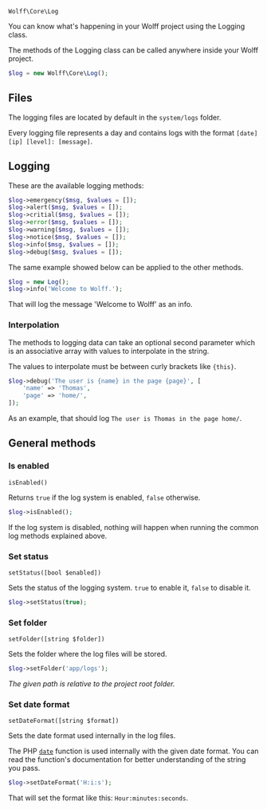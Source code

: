 `Wolff\Core\Log`

You can know what's happening in your Wolff project using the Logging class.

The methods of the Logging class can be called anywhere inside your Wolff project.

```php
$log = new Wolff\Core\Log();
```

## Files

The logging files are located by default in the `system/logs` folder.

Every logging file represents a day and contains logs with the format `[date][ip] [level]: [message]`.

## Logging

These are the available logging methods:

```php
$log->emergency($msg, $values = []);
$log->alert($msg, $values = []);
$log->critial($msg, $values = []);
$log->error($msg, $values = []);
$log->warning($msg, $values = []);
$log->notice($msg, $values = []);
$log->info($msg, $values = []);
$log->debug($msg, $values = []);
```

The same example showed below can be applied to the other methods.

```php
$log = new Log();
$log->info('Welcome to Wolff.');
```

That will log the message 'Welcome to Wolff' as an info.

### Interpolation

The methods to logging data can take an optional second parameter which is an associative array with values to interpolate in the string.

The values to interpolate must be between curly brackets like `{this}`.

```php
$log->debug('The user is {name} in the page {page}', [
    'name' => 'Thomas',
    'page' => 'home/',
]);
```

As an example, that should log `The user is Thomas in the page home/`.

## General methods

### Is enabled

`isEnabled()`

Returns `true` if the log system is enabled, `false` otherwise.

```php
$log->isEnabled();
```

If the log system is disabled, nothing will happen when running the common log methods explained above.

### Set status

`setStatus([bool $enabled])`

Sets the status of the logging system. `true` to enable it, `false` to disable it.

```php
$log->setStatus(true);
```

### Set folder

`setFolder([string $folder])`

Sets the folder where the log files will be stored.

```php
$log->setFolder('app/logs');
```

_The given path is relative to the project root folder._

### Set date format

`setDateFormat([string $format])`

Sets the date format used internally in the log files.

The PHP [`date`](https://www.php.net/manual/en/function.date.php) function is used internally with the given date format. You can read the function's documentation for better understanding of the string you pass.

```php
$log->setDateFormat('H:i:s');
```

That will set the format like this: `Hour:minutes:seconds`.
